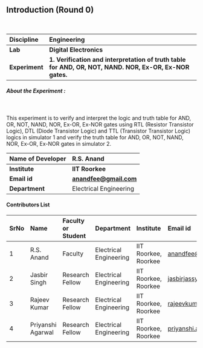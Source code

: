 ## Introduction (Round 0)


<br>

<b>Discipline | <b> Engineering
:--|:--|
<b> Lab | <b> Digital Electronics
<b> Experiment|     <b> 1. 	Verification and interpretation of truth table for AND, OR, NOT, NAND. NOR, Ex-OR, Ex-NOR gates.

<h5> About the Experiment : </h5> <br>

This experiment is to verify and interpret the logic and truth table for AND, OR, NOT, NAND, NOR, Ex-OR, Ex-NOR gates using RTL (Resistor Transistor Logic), DTL (Diode Transistor Logic) and TTL (Transistor Transistor Logic) logics in simulator 1 and verify the truth table for AND, OR, NOT, NAND, NOR, Ex-OR, Ex-NOR gates in simulator 2.


<b>Name of Developer | <b> R.S. Anand
:--|:--|
<b> Institute | <b> IIT Roorkee
<b> Email id|     <b> anandfee@gmail.com
<b> Department | Electrical Engineering

#### Contributors List

SrNo | Name | Faculty or Student | Department| Institute | Email id
:--|:--|:--|:--|:--|:--|
1 | R.S. Anand | Faculty | Electrical Engineering | IIT Roorkee, Roorkee | anandfee@gmail.com
2 | Jasbir Singh | Research Fellow | Electrical Engineering | IIT Roorkee, Roorkee | jasbirjassy6@gmail.com 
3 | Rajeev Kumar | Research Fellow | Electrical Engineering | IIT Roorkee, Roorkee | rajeevkumar.rke@gmail.com
4 | Priyanshi Agarwal | Research Fellow | Electrical Engineering | IIT Roorkee, Roorkee | priyanshi.a07@gmail.com


<br>
